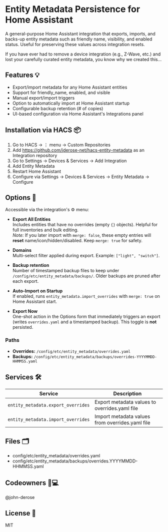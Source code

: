 # Entity Metadata Persistence for Home Assistant

A general-purpose Home Assistant integration that exports, imports, and backs-up
entity metadata such as friendly name, visibility, and enabled status. Useful
for preserving these values across integration resets.

If you have ever had to remove a device integration (e.g., Z-Wave, etc.) and
lost your carefully curated entity metadata, you know why we created this...

## Features 💡

*	Export/import metadata for any Home Assistant entities
*	Support for friendly_name, enabled, and visible
*	Manual export/import triggers
*   Option to automatically import at Home Assistant startup
*	Configurable backup retention (# of copies)
*	UI-based configuration via Home Assistant's Integrations panel

## Installation via HACS 📦

1.	Go to HACS → ⋮ menu → Custom Repositories
2.	Add https://github.com/jderose-net/hacs-entity-metadata as an Integration repository
3.	Go to Settings → Devices & Services → Add Integration
4.  Add Entity Metadata
4.	Restart Home Assistant
5.	Configure via Settings → Devices & Services → Entity Metadata → Configure

## Options 🔁

Accessible via the integration's ⚙️  menu:

- **Export All Entities**  
  Includes entities that have no overrides (empty `{}` objects). Helpful for full inventories and bulk editing.  
  _Note:_ If you later import with `merge: false`, these empty entries will **reset** name/icon/hidden/disabled. Keep `merge: true` for safety.

- **Domains**  
  Multi-select filter applied during export. Example: `["light", "switch"]`.

- **Backup retention**  
  Number of timestamped backup files to keep under  
  `/config/etc/entity_metadata/backups/`. Older backups are pruned after each export.

- **Auto-Import on Startup**  
  If enabled, runs `entity_metadata.import_overrides` with `merge: true` on Home Assistant start.

- **Export Now**  
  One-shot action in the Options form that immediately triggers an export (writes `overrides.yaml` and a timestamped backup). This toggle is **not** persisted.

### Paths
- **Overrides:** `/config/etc/entity_metadata/overrides.yaml`  
- **Backups:** `/config/etc/entity_metadata/backups/overrides-YYYYMMDD-HHMMSS.yaml`

## Services 🛠

| Service                            | Description                                     |
|------------------------------------|-------------------------------------------------|
| `entity_metadata.export_overrides` | Export metadata values to overrides.yaml file   |
| `entity_metadata.import_overrides` | Import metadata values from overrides.yaml file |

## Files 🗂

* config/etc/entity_metadata/overrides.yaml
* config/etc/entity_metadata/backups/overrides.YYYYMMDD-HHMMSS.yaml

## Codeowners 🧑💻

  @john-derose

## License 🪪

  MIT
